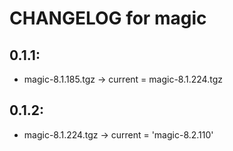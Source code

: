 # CHANGELOG for magic

## 0.1.1:
* magic-8.1.185.tgz -> current = magic-8.1.224.tgz
## 0.1.2:
* magic-8.1.224.tgz -> current = 'magic-8.2.110'
